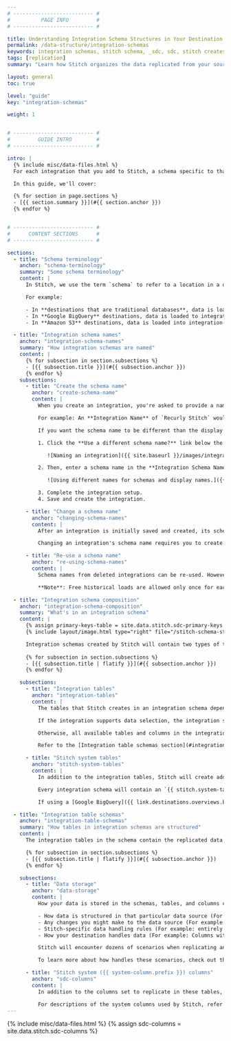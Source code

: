```yaml
---
# -------------------------- #
#          PAGE INFO         #
# -------------------------- #

title: Understanding Integration Schema Structures in Your Destination
permalink: /data-structure/integration-schemas
keywords: integration schemas, stitch schema, _sdc, sdc, stitch creates schemas, data warehouse
tags: [replication]
summary: "Learn how Stitch organizes the data replicated from your sources in your data warehouse."

layout: general
toc: true

level: "guide"
key: "integration-schemas"

weight: 1


# -------------------------- #
#         GUIDE INTRO        #
# -------------------------- #

intro: |
  {% include misc/data-files.html %}
  For each integration that you add to Stitch, a schema specific to that integration will be created in your data warehouse. The integration's schema is where all the data Stitch replicates from the data source will be stored.

  In this guide, we'll cover:

  {% for section in page.sections %}
  - [{{ section.summary }}](#{{ section.anchor }})
  {% endfor %}


# -------------------------- #
#      CONTENT SECTIONS      #
# -------------------------- #

sections:
  - title: "Schema terminology"
    anchor: "schema-terminology"
    summary: "Some schema terminology"
    content: |
      In Stitch, we use the term `schema` to refer to a location in a destination where integration data is loaded. Depending on the destination you're using, this might mean different things.

      For example:

      - In **destinations that are traditional databases**, data is loaded to integration-specific **schemas**. 
      - In **Google BigQuery** destinations, data is loaded to integration-specific [**datasets**](https://cloud.google.com/bigquery/docs/datasets-intro){:target="new"}.
      - In **Amazon S3** destinations, data is loaded into integration-specific **folders**. The integration names and [S3 Object Keys]({{ link.destinations.setup.amazon-s3 | prepend: site.baseurl | append:"#define-s3-object-key" }}) determine the exact location in the S3 bucket.

  - title: "Integration schema names"
    anchor: "integration-schema-names"
    summary: "How integration schemas are named"
    content: |
      {% for subsection in section.subsections %}
      - [{{ subsection.title }}](#{{ subsection.anchor }})
      {% endfor %}
    subsections:
      - title: "Create the schema name"
        anchor: "create-schema-name"
        content: |
          When you create an integration, you're asked to provide a name for the integration. This name is used to create the integration's schema in your destination.

          For example: An **Integration Name** of `Recurly Stitch` would create a schema named `recurly_stitch` in the destination.

          If you want the schema name to be different than the display name when initially creating an integration:

          1. Click the **Use a different schema name?** link below the **Integration Name** field:

             ![Naming an integration]({{ site.baseurl }}/images/integrations/integration-name.png)

          2. Then, enter a schema name in the **Integration Schema Name** field that displays:

             ![Using different names for schemas and display names.]({{ site.baseurl }}/images/integrations/change-schema-name.png)

          3. Complete the integration setup.
          4. Save and create the integration.

      - title: "Change a schema name"
        anchor: "changing-schema-names"
        content: |
          After an integration is initially saved and created, its schema name can't be changed.

          Changing an integration's schema name requires you to create a new integration and re-replicate all historical data.

      - title: "Re-use a schema name"
        anchor: "re-using-schema-names"
        content: |
          Schema names from deleted integrations can be re-used. However, if a naming collision occurs (two schema names canonicalize to the same name) the destination [may reject the data](#rejected-records-log). This is because deleting an integration in Stitch won't delete that integration's schema or data from your destination.

          **Note**: Free historical loads are allowed only once for each integration namespace, or schema name. Refer to the [Billing FAQ]({{ link.billing.billing-faq | prepend: site.baseurl | append: "#historical-data-loads" }}) for more info and examples.

  - title: "Integration schema composition"
    anchor: "integration-schema-composition"
    summary: "What's in an integration schema"
    content: |
      {% assign primary-keys-table = site.data.stitch.sdc-primary-keys %}
      {% include layout/image.html type="right" file="/stitch-schema-structure.png" max-width="400" enlarge=true %}

      Integration schemas created by Stitch will contain two types of tables:
      
      {% for subsection in section.subsections %}
      - [{{ subsection.title | flatify }}](#{{ subsection.anchor }})
      {% endfor %}

    subsections:
      - title: "Integration tables"
        anchor: "integration-tables"
        content: |
          The tables that Stitch creates in an integration schema depends on whether the integration supports [data selection]({{ link.replication.syncing | prepend: site.baseurl | append: "#integrations-that-support-whitelisting" }}).

          If the integration supports data selection, the integration schema will contain only the tables (and columns, if column selection is supported) that you set to replicate.

          Otherwise, all available tables and columns in the integration will be replicated to your destination.

          Refer to the [Integration table schemas section](#integration-table-schemas) below more info on how individual integration tables are structured.

      - title: "Stitch system tables"
        anchor: "stitch-system-tables"
        content: |
          In addition to the integration tables, Stitch will create additional tables in the integration schema. These tables are prepended with `{{ system-column.prefix }}`.

          Every integration schema will contain an `{{ stitch.system-tables.sdc-rejected.name }}` table, which serves as the integration's log for data loading issues. Refer to the [{{ rejected-records.name }} guide]({{ link.destinations.storage.rejected-records | prepend: site.baseurl }}) for more info.

          If using a [Google BigQuery]({{ link.destinations.overviews.bigquery | prepend: site.baseurl }}) or [Microsoft Azure SQL Data Warehouse destination]({{ link.destinations.overviews.azure | prepend: site.baseurl }}), every integration schema will also contain a table named `{{ stitch.system-tables.sdc-primary-keys.name }}`. This table contains the Primary Keys for the tables in the integration schema. Refer to the [Primary Keys system table documentation]({{ link.destinations.storage.primary-key-system-table | prepend: site.baseurl }}) for more info.

  - title: "Integration table schemas"
    anchor: "integration-table-schemas"
    summary: "How tables in integration schemas are structured"
    content: |
      The integration tables in the schema contain the replicated data from tables set to replicate. **Note**: If you de-select a table from replication, doing so won't remove that table's data from your destination.

      {% for subsection in section.subsections %}
      - [{{ subsection.title | flatify }}](#{{ subsection.anchor }})
      {% endfor %}

    subsections:
      - title: "Data storage"
        anchor: "data-storage"
        content: |
          How your data is stored in the schemas, tables, and columns created by Stitch depends on a few things:

          - How data is structured in that particular data source (For example: Use of nested data structures),
          - Any changes you might make to the data source (For example: adding/removing a column),
          - Stitch-specific data handling rules (For example: entirely `NULL` columns), and
          - How your destination handles data (For example: Columns with mixed data types, nested data structures)

          Stitch will encounter dozens of scenarios when replicating and loading your data. Familiarizing yourself with these scenarios and the nuances of your destination will enable you to better understand your data's structure and efficiently troubleshoot if issues arise.

          To learn more about how handles these scenarios, check out the [Data Loading guide for your destination]({{ link.destinations.storage.loading-data | prepend: site.baseurl }}).

      - title: "Stitch system ({{ system-column.prefix }}) columns"
        anchor: "sdc-columns"
        content: |
          In addition to the columns set to replicate in these tables, there are also a few columns prepended with `{{ system-column.prefix }}`. Stitch uses these columns to replicate your data. **Don't remove these columns**, as doing so will cause replication issues in Stitch.

          For descriptions of the system columns used by Stitch, refer to the [System tables and columns guide]({{ link.destinations.storage.system-tables-and-columns | prepend: site.baseurl }}).
---
```

{% include misc/data-files.html %}
{% assign sdc-columns = site.data.stitch.sdc-columns %}